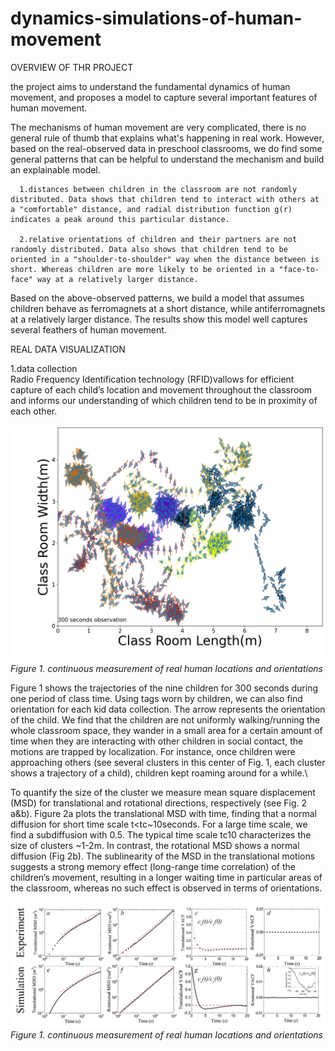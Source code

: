 # dynamics-simulations-of-human-movement
OVERVIEW OF THR PROJECT

the project aims to understand the fundamental dynamics of human movement, and proposes a model to capture several important features of human movement.

The mechanisms of human movement are very complicated, there is no general rule of thumb that explains what's happening in real work. However, based on the real-observed data in preschool classrooms, we do find some general patterns that can be helpful to understand the mechanism and build an explainable model.

      1.distances between children in the classroom are not randomly distributed. Data shows that children tend to interact with others at a "comfortable" distance, and radial distribution function g(r) indicates a peak around this particular distance.

      2.relative orientations of children and their partners are not randomly distributed. Data also shows that children tend to be oriented in a "shoulder-to-shoulder" way when the distance between is short. Whereas children are more likely to be oriented in a "face-to-face" way at a relatively larger distance.

Based on the above-observed patterns, we build a model that assumes children behave as ferromagnets at a short distance, while antiferromagnets at a relatively larger distance. The results show this model well captures several feathers of human movement.


REAL DATA VISUALIZATION

   1.data collection\
      Radio Frequency Identification technology (RFID)vallows for efficient capture of each child’s location and movement throughout the classroom and informs our understanding of which children tend to be in proximity of each other.        
      
<img src="findings/traj-300sec.png" width=600 >\
<em>Figure 1. continuous measurement of real human locations and orientations </em>

Figure 1 shows the trajectories of the nine children for 300 seconds during one period of class time. Using tags worn by children, we can also find orientation for each kid data collection. The arrow represents the orientation of the child. We find that the children are not uniformly walking/running the whole classroom space, they wander in a small area for a certain amount of time when they are interacting with other children in social contact, the motions are trapped by localization.  For instance, once children were approaching others (see several clusters in this center of Fig. 1, each cluster shows a trajectory of a child),  children kept roaming around for a while.\

To quantify the size of the cluster we measure mean square displacement (MSD) for translational and rotational directions, respectively (see Fig. 2 a&b). Figure 2a plots the translational MSD  with time, finding that a normal diffusion  for short time scale t<tc~10seconds. For a large time scale, we find a subdiffusion with 0.5. The typical time scale tc10 characterizes the size of clusters ~1-2m.  In contrast, the rotational MSD shows a normal diffusion (Fig 2b). The sublinearity of the MSD in the translational motions suggests a strong memory effect (long-range time correlation) of the children’s movement, resulting in a longer waiting time in particular areas of the classroom, whereas no such effect is observed in terms of orientations.

<img src="findings/msd-vacf.jpg" width=600 >\
<em>Figure 1. continuous measurement of real human locations and orientations </em>
